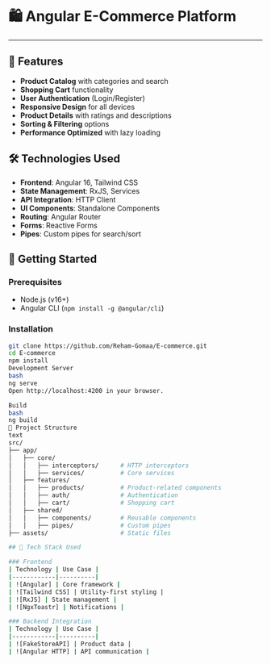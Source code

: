 # 🛍️ Angular E-Commerce Platform

---

## 🌟 Features

- **Product Catalog** with categories and search
- **Shopping Cart** functionality
- **User Authentication** (Login/Register)
- **Responsive Design** for all devices
- **Product Details** with ratings and descriptions
- **Sorting & Filtering** options
- **Performance Optimized** with lazy loading

## 🛠️ Technologies Used

- **Frontend**: Angular 16, Tailwind CSS
- **State Management**: RxJS, Services
- **API Integration**: HTTP Client
- **UI Components**: Standalone Components
- **Routing**: Angular Router
- **Forms**: Reactive Forms
- **Pipes**: Custom pipes for search/sort

## 🚀 Getting Started

### Prerequisites

- Node.js (v16+)
- Angular CLI (`npm install -g @angular/cli`)

### Installation

```bash
git clone https://github.com/Reham-Gomaa/E-commerce.git
cd E-commerce
npm install
Development Server
bash
ng serve
Open http://localhost:4200 in your browser.

Build
bash
ng build
📂 Project Structure
text
src/
├── app/
│   ├── core/
│   │   ├── interceptors/      # HTTP interceptors
│   │   ├── services/          # Core services
│   ├── features/
│   │   ├── products/          # Product-related components
│   │   ├── auth/              # Authentication
│   │   ├── cart/              # Shopping cart
│   ├── shared/
│   │   ├── components/        # Reusable components
│   │   ├── pipes/             # Custom pipes
├── assets/                    # Static files

## 🧱 Tech Stack Used

### Frontend
| Technology | Use Case |
|------------|----------|
| ![Angular] | Core framework |
| ![Tailwind CSS] | Utility-first styling |
| ![RxJS] | State management |
| ![NgxToastr] | Notifications |

### Backend Integration
| Technology | Use Case |
|------------|----------|
| ![FakeStoreAPI] | Product data |
| ![Angular HTTP] | API communication |
```
